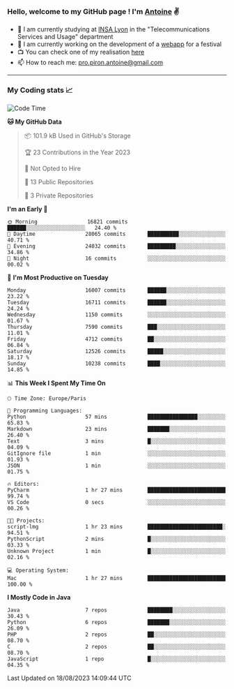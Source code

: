 ### Hello, welcome to my GitHub page ! I'm [Antoine](https://github.com/AntoinePiron) ✌️

- 🌱 I am currently studying at [INSA Lyon](https://www.insa-lyon.fr) in the "Telecommunications Services and Usage" department
- 🔭 I am currently working on the development of a [webapp](https://github.com/24HeuresINSA/Overbookd) for a festival
- 📺 You can check one of my realisation [here](https://astustc.fr)
- 📫 How to reach me: [pro.piron.antoine@gmail.com](mailto:pro.piron.antoine@gmail.com)

---

### My Coding stats 📈
<!--START_SECTION:waka-->
![Code Time](http://img.shields.io/badge/Code%20Time-183%20hrs%2052%20mins-blue)

**🐱 My GitHub Data** 

> 📦 101.9 kB Used in GitHub's Storage 
 > 
> 🏆 23 Contributions in the Year 2023
 > 
> 🚫 Not Opted to Hire
 > 
> 📜 13 Public Repositories 
 > 
> 🔑 3 Private Repositories 
 > 
**I'm an Early 🐤** 

```text
🌞 Morning                16821 commits       ██████░░░░░░░░░░░░░░░░░░░   24.40 % 
🌆 Daytime                28065 commits       ██████████░░░░░░░░░░░░░░░   40.71 % 
🌃 Evening                24032 commits       █████████░░░░░░░░░░░░░░░░   34.86 % 
🌙 Night                  16 commits          ░░░░░░░░░░░░░░░░░░░░░░░░░   00.02 % 
```
📅 **I'm Most Productive on Tuesday** 

```text
Monday                   16007 commits       ██████░░░░░░░░░░░░░░░░░░░   23.22 % 
Tuesday                  16711 commits       ██████░░░░░░░░░░░░░░░░░░░   24.24 % 
Wednesday                1150 commits        ░░░░░░░░░░░░░░░░░░░░░░░░░   01.67 % 
Thursday                 7590 commits        ███░░░░░░░░░░░░░░░░░░░░░░   11.01 % 
Friday                   4712 commits        ██░░░░░░░░░░░░░░░░░░░░░░░   06.84 % 
Saturday                 12526 commits       █████░░░░░░░░░░░░░░░░░░░░   18.17 % 
Sunday                   10238 commits       ████░░░░░░░░░░░░░░░░░░░░░   14.85 % 
```


📊 **This Week I Spent My Time On** 

```text
🕑︎ Time Zone: Europe/Paris

💬 Programming Languages: 
Python                   57 mins             ████████████████░░░░░░░░░   65.83 % 
Markdown                 23 mins             ███████░░░░░░░░░░░░░░░░░░   26.40 % 
Text                     3 mins              █░░░░░░░░░░░░░░░░░░░░░░░░   04.09 % 
GitIgnore file           1 min               ░░░░░░░░░░░░░░░░░░░░░░░░░   01.93 % 
JSON                     1 min               ░░░░░░░░░░░░░░░░░░░░░░░░░   01.75 % 

🔥 Editors: 
PyCharm                  1 hr 27 mins        █████████████████████████   99.74 % 
VS Code                  0 secs              ░░░░░░░░░░░░░░░░░░░░░░░░░   00.26 % 

🐱‍💻 Projects: 
script-lmg               1 hr 23 mins        ████████████████████████░   94.51 % 
PythonScript             2 mins              █░░░░░░░░░░░░░░░░░░░░░░░░   03.33 % 
Unknown Project          1 min               █░░░░░░░░░░░░░░░░░░░░░░░░   02.16 % 

💻 Operating System: 
Mac                      1 hr 27 mins        █████████████████████████   100.00 % 
```

**I Mostly Code in Java** 

```text
Java                     7 repos             ████████░░░░░░░░░░░░░░░░░   30.43 % 
Python                   6 repos             ███████░░░░░░░░░░░░░░░░░░   26.09 % 
PHP                      2 repos             ██░░░░░░░░░░░░░░░░░░░░░░░   08.70 % 
C                        2 repos             ██░░░░░░░░░░░░░░░░░░░░░░░   08.70 % 
JavaScript               1 repo              █░░░░░░░░░░░░░░░░░░░░░░░░   04.35 % 
```




 Last Updated on 18/08/2023 14:09:44 UTC
<!--END_SECTION:waka-->
